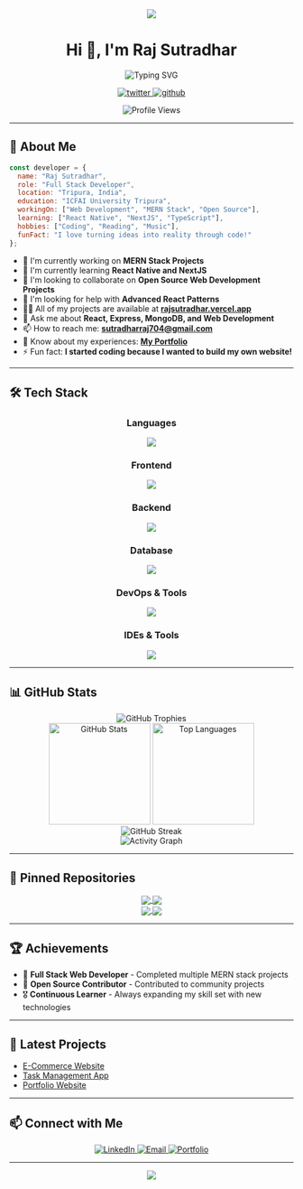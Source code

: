 <div align="center">
  <img src="https://capsule-render.vercel.app/api?type=waving&color=gradient&height=200&section=header&text=Raj%20Sutradhar&fontSize=80&fontAlignY=35&animation=fadeIn" />
</div>

<h1 align="center">Hi 👋, I'm Raj Sutradhar</h1>

<div align="center">
  <img src="https://readme-typing-svg.herokuapp.com?font=Fira+Code&pause=1000&color=2E97F7&center=true&vCenter=true&width=435&lines=Full+Stack+Developer;Open+Source+Enthusiast;Always+Learning+New+Things" alt="Typing SVG" />
</div>

<p align="center">
  <a href="https://twitter.com/raj-sutradhar" target="_blank">
    <img src="https://img.shields.io/twitter/follow/raj-sutradhar?logo=twitter&style=for-the-badge" alt="twitter" />
  </a>
  <a href="https://github.com/raj-sutradhar" target="_blank">
    <img src="https://img.shields.io/github/followers/raj-sutradhar?logo=github&style=for-the-badge" alt="github" />
  </a>
</p>

<div align="center">
  <img src="https://komarev.com/ghpvc/?username=raj-sutradhar&label=Profile%20views&color=0e75b6&style=flat" alt="Profile Views" />
</div>

---

## 🚀 About Me

```javascript
const developer = {
  name: "Raj Sutradhar",
  role: "Full Stack Developer",
  location: "Tripura, India",
  education: "ICFAI University Tripura",
  workingOn: ["Web Development", "MERN Stack", "Open Source"],
  learning: ["React Native", "NextJS", "TypeScript"],
  hobbies: ["Coding", "Reading", "Music"],
  funFact: "I love turning ideas into reality through code!"
};
```

- 🔭 I'm currently working on **MERN Stack Projects**
- 🌱 I'm currently learning **React Native and NextJS**
- 👯 I'm looking to collaborate on **Open Source Web Development Projects**
- 🤝 I'm looking for help with **Advanced React Patterns**
- 👨‍💻 All of my projects are available at **[rajsutradhar.vercel.app](https://rajsutradhar.vercel.app)**
- 💬 Ask me about **React, Express, MongoDB, and Web Development**
- 📫 How to reach me: **sutradharraj704@gmail.com**
- 📄 Know about my experiences: **[My Portfolio](https://rajsutradhar.vercel.app)**
- ⚡ Fun fact: **I started coding because I wanted to build my own website!**

---

## 🛠️ Tech Stack

<div align="center">
  <h3>Languages</h3>
  <a href="https://skillicons.dev">
    <img src="https://skillicons.dev/icons?i=html,css,js" />
  </a>
  
  <h3>Frontend</h3>
  <a href="https://skillicons.dev">
    <img src="https://skillicons.dev/icons?i=react,redux,bootstrap,tailwind" />
  </a>
  
  <h3>Backend</h3>
  <a href="https://skillicons.dev">
    <img src="https://skillicons.dev/icons?i=nodejs,express" />
  </a>
  
  <h3>Database</h3>
  <a href="https://skillicons.dev">
    <img src="https://skillicons.dev/icons?i=mongodb,mysql" />
  </a>
  
  <h3>DevOps & Tools</h3>
  <a href="https://skillicons.dev">
    <img src="https://skillicons.dev/icons?i=git,github,vercel,netlify" />
  </a>
  
  <h3>IDEs & Tools</h3>
  <a href="https://skillicons.dev">
    <img src="https://skillicons.dev/icons?i=vscode,figma,postman" />
  </a>
</div>

---

## 📊 GitHub Stats

<div align="center">
  <img src="https://github-profile-trophy.vercel.app/?username=raj-sutradhar&theme=algolia&no-frame=true&no-bg=true&margin-w=4" alt="GitHub Trophies" />
</div>

<div align="center">
  <img height="180em" src="https://github-readme-stats.vercel.app/api?username=raj-sutradhar&show_icons=true&theme=tokyonight&include_all_commits=true&count_private=true" alt="GitHub Stats" />
  <img height="180em" src="https://github-readme-stats.vercel.app/api/top-langs/?username=raj-sutradhar&layout=compact&langs_count=8&theme=tokyonight" alt="Top Languages" />
</div>

<div align="center">
  <img src="https://github-readme-streak-stats.herokuapp.com/?user=raj-sutradhar&theme=tokyonight" alt="GitHub Streak" />
</div>

<div align="center">
  <img src="https://github-readme-activity-graph.vercel.app/graph?username=raj-sutradhar&theme=tokyo-night&hide_border=true" alt="Activity Graph" />
</div>

---

## 📌 Pinned Repositories

<div align="center">
  <a href="https://github.com/raj-sutradhar/portfolio">
    <img align="center" src="https://github-readme-stats.vercel.app/api/pin/?username=raj-sutradhar&repo=portfolio&theme=tokyonight" />
  </a>
  <a href="https://github.com/raj-sutradhar/ecommerce-app">
    <img align="center" src="https://github-readme-stats.vercel.app/api/pin/?username=raj-sutradhar&repo=ecommerce-app&theme=tokyonight" />
  </a>
</div>
<div align="center">
  <a href="https://github.com/raj-sutradhar/task-manager">
    <img align="center" src="https://github-readme-stats.vercel.app/api/pin/?username=raj-sutradhar&repo=task-manager&theme=tokyonight" />
  </a>
  <a href="https://github.com/raj-sutradhar/blog-app">
    <img align="center" src="https://github-readme-stats.vercel.app/api/pin/?username=raj-sutradhar&repo=blog-app&theme=tokyonight" />
  </a>
</div>

---

## 🏆 Achievements

- 🌟 **Full Stack Web Developer** - Completed multiple MERN stack projects
- 🏅 **Open Source Contributor** - Contributed to community projects
- 🎖️ **Continuous Learner** - Always expanding my skill set with new technologies

---

## 📝 Latest Projects
<!-- PROJECT-LIST:START -->
- [E-Commerce Website](https://rajsutradhar.vercel.app/projects/ecommerce)
- [Task Management App](https://rajsutradhar.vercel.app/projects/taskmanager)
- [Portfolio Website](https://rajsutradhar.vercel.app)
<!-- PROJECT-LIST:END -->

---

## 📫 Connect with Me

<div align="center">
  <a href="[https://linkedin.com/in/raj-sutradhar](https://www.linkedin.com/in/raj-sutradhar-ba9527286/)">
    <img src="https://img.shields.io/badge/LinkedIn-0077B5?style=for-the-badge&logo=linkedin&logoColor=white" alt="LinkedIn" />
  </a>
<!--   <a href="https://twitter.com/raj-sutradhar">
    <img src="https://img.shields.io/badge/Twitter-1DA1F2?style=for-the-badge&logo=twitter&logoColor=white" alt="Twitter" />
  </a> -->
<!--   <a href="https://dev.to/raj-sutradhar">
    <img src="https://img.shields.io/badge/dev.to-0A0A0A?style=for-the-badge&logo=dev.to&logoColor=white" alt="Dev.to" />
  </a> -->
<!--   <a href="https://medium.com/@raj-sutradhar">
    <img src="https://img.shields.io/badge/Medium-12100E?style=for-the-badge&logo=medium&logoColor=white" alt="Medium" />
  </a> -->
<!--   <a href="https://stackoverflow.com/users/youruserid">
    <img src="https://img.shields.io/badge/Stack_Overflow-FE7A16?style=for-the-badge&logo=stack-overflow&logoColor=white" alt="Stack Overflow" />
  </a> -->
  <a href="mailto:sutradharraj704@gmail.com">
    <img src="https://img.shields.io/badge/Email-D14836?style=for-the-badge&logo=gmail&logoColor=white" alt="Email" />
  </a>
  <a href="https://rajsutradhar.vercel.app">
    <img src="https://img.shields.io/badge/Portfolio-000000?style=for-the-badge&logo=About.me&logoColor=white" alt="Portfolio" />
  </a>
</div>

---

<div align="center">
  <img src="https://capsule-render.vercel.app/api?type=waving&color=gradient&height=100&section=footer" />
</div>
